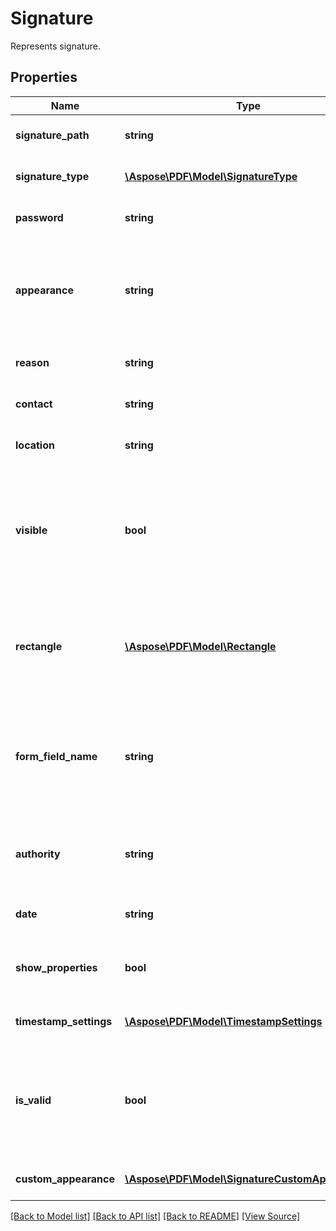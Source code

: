 ﻿# Signature
Represents signature.

## Properties
Name | Type | Description | Notes
------------ | ------------- | ------------- | -------------
**signature_path** | **string** | Gets or sets the signature path. | 
**signature_type** | [**\Aspose\PDF\Model\SignatureType**](SignatureType.md) | Gets or sets the type of the signature. | 
**password** | **string** | Gets or sets the signature password. | [optional]
**appearance** | **string** | Sets or gets a graphic appearance for the signature. Property value represents an image file name. | [optional]
**reason** | **string** | Gets or sets the reason of the signature. | [optional]
**contact** | **string** | Gets or sets the contact of the signature. | [optional]
**location** | **string** | Gets or sets the location of the signature. | [optional]
**visible** | **bool** | Gets or sets a value indicating whether this Signature is visible. Supports only when signing particular page. | 
**rectangle** | [**\Aspose\PDF\Model\Rectangle**](Rectangle.md) | Gets or sets the visible rectangle of the signature. Supports only when signing particular page. | [optional]
**form_field_name** | **string** | Gets or sets the name of the signature field. Supports only when signing document with particular form field. | [optional]
**authority** | **string** | Gets or sets the name of the person or authority signing the document.. | [optional]
**date** | **string** | Gets or sets the time of signing. | [optional]
**show_properties** | **bool** | Gets or sets the showproperties in signature field | 
**timestamp_settings** | [**\Aspose\PDF\Model\TimestampSettings**](TimestampSettings.md) | Gets/sets timestamp settings. | [optional]
**is_valid** | **bool** | Verify the document regarding this signature and return true if document is valid or otherwise false. | [optional]
**custom_appearance** | [**\Aspose\PDF\Model\SignatureCustomAppearance**](SignatureCustomAppearance.md) | Gets/sets the custom appearance. | [optional]

[[Back to Model list]](../README.md#documentation-for-models) [[Back to API list]](../README.md#documentation-for-api-endpoints) [[Back to README]](../README.md) [[View Source]](../src/Aspose/PDF/Model/Signature.php)

